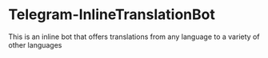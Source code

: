 # Telegram-InlineTranslationBot
This is an inline bot that offers translations from any language to a variety of other languages